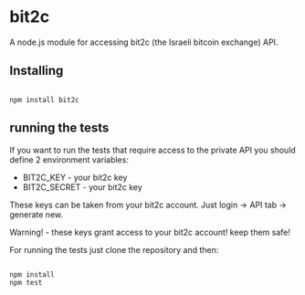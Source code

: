 # bit2c
A node.js module for accessing bit2c (the Israeli bitcoin exchange) API.

## Installing

<pre><code>
npm install bit2c
</code></pre>


## running the tests

If you want to run the tests that require access to the private API you should define 2 environment variables:
* BIT2C_KEY - your bit2c key
* BIT2C_SECRET - your bit2c key

These keys can be taken from your bit2c account. Just login -> API tab -> generate new.

Warning! - these keys grant access to your bit2c account! keep them safe!

For running the tests just clone the repository and then:
<pre><code>
npm install
npm test
</code></pre>

